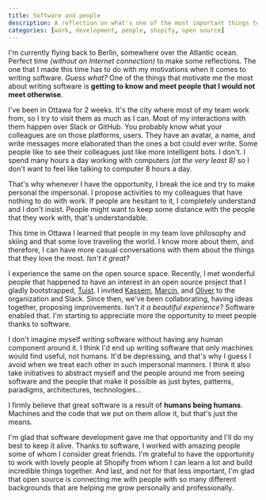 ```yaml
---
title: Software and people
description: A reflection on what's one of the most important things to me when building software, the people that make it possible.
categories: [work, development, people, shopify, open source]
---
```


I'm currently flying back to Berlin, somewhere over the Atlantic ocean. Perfect time _(without an Internet connection)_ to make some reflections. The one that I made this time has to do with my motivations when it comes to writing software. _Guess what?_ One of the things that motivate me the most about writing software is **getting to know and meet people that I would not meet otherwise**.

I've been in Ottawa for 2 weeks. It's the city where most of my team work from, so I try to visit them as much as I can. Most of my interactions with them happen over Slack or GitHub. You probably know what your colleagues are on those platforms, users. They have an avatar, a name, and write messages more elaborated than the ones a bot could ever write. Some people like to see their colleagues just like more intelligent bots. I don't. I spend many hours a day working with computers _(at the very least 8)_ so I don't want to feel like talking to computer 8 hours a day.

That's why whenever I have the opportunity, I break the ice and try to make personal the impersonal. I propose activities to my colleagues that have nothing to do with work. If people are hesitant to it, I completely understand and I don't insist. People might want to keep some distance with the people that they work with, that's understandable.

This time in Ottawa I learned that people in my team love philosophy and skiing and that some love traveling the world. I know more about them, and therefore, I can have more casual conversations with them about the things that they love the most. _Isn't it great?_

I experience the same on the open source space. Recently, I met wonderful people that happened to have an interest in an open source project that I gladly bootstrapped, [Tuist](https://tuist.io). I invited [Kassem](https://github.com/kwridan), [Marcin](https://github.com/marciniwanicki), and [Oliver](https://github.com/ollieatkinson) to the organization and Slack. Since then, we've been collaborating, having ideas together, proposing improvements. _Isn't it a beautiful experience?_ Software enabled that. I'm starting to appreciate more the opportunity to meet people thanks to software.

I don't imagine myself writing software without having any human component around it. I think I'd end up writing software that only machines would find useful, not humans. It'd be depressing, and that's why I guess I avoid when we treat each other in such impersonal manners. I think it also take initiatives to abstract myself and the people around me from seeing software and the people that make it possible as just bytes, patterns, paradigms, architectures, technologies...

I firmly believe that great software is a result of **humans being humans**. Machines and the code that we put on them allow it, but that's just the means.

I'm glad that software development gave me that opportunity and I'll do my best to keep it alive. Thanks to software, I worked with amazing people some of whom I consider great friends. I'm grateful to have the opportunity to work with lovely people at Shopify from whom I can learn a lot and build incredible things together. And last, and not for that less important, I'm glad that open source is connecting me with people with so many different backgrounds that are helping me grow personally and professionally.
